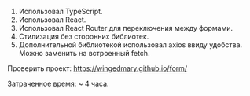 1. Использовал TypeScript.
2. Использовал React.
3. Использовал React Router для переключения между формами.
4. Стилизация без сторонних библиотек.
5. Дополнительной библиотекой использовал axios ввиду удобства. Можно заменить на встроенный fetch.

Проверить проект: https://wingedmary.github.io/form/

Затраченное время: ~ 4 часа.
